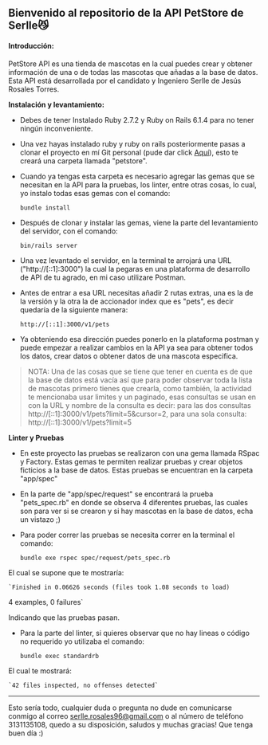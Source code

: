 ## Bienvenido al repositorio de la API PetStore de Serlle😼
#### Introducción:
PetStore API es una tienda de mascotas en la cual puedes crear y obtener información de una o de todas las mascotas que añadas a la base de datos.
Esta API está desarrollada por el candidato y Ingeniero Serlle de Jesús Rosales Torres.


**Instalación y levantamiento:**


* Debes de tener Instalado Ruby 2.7.2 y Ruby on Rails 6.1.4 para no tener ningún inconveniente.
* Una vez hayas instalado ruby y ruby on rails posteriormente pasas a clonar el proyecto en mí Git personal (pude dar click [Aquí](https://github.com/Serlle/peststore "Aquí")), esto te creará una carpeta llamada "petstore".


* Cuando ya tengas esta carpeta es necesario agregar las gemas que se necesitan en la API para la pruebas, los linter, entre otras cosas, lo cual, yo instalo todas esas gemas con el comando:


	`bundle install`


* Después de clonar y instalar las gemas, viene la parte del levantamiento del servidor, con el comando:


	`bin/rails server`


* Una vez levantado el servidor, en la terminal te arrojará una URL ("http://[::1]:3000") la cual la pegaras en una plataforma de desarrollo de API de tu agrado, en mi caso utilizare Postman.
* Antes de entrar a esa URL necesitas añadir 2 rutas extras, una es la de la versión y la otra la de accionador index que es "pets", es decir quedaría de la siguiente manera:


	`http://[::1]:3000/v1/pets`


* Ya obteniendo esa dirección puedes ponerlo en la plataforma postman y puede empezar a realizar cambios en la API ya sea para obtener todos los datos, crear datos o obtener datos de una mascota especifica.


> NOTA: Una de las cosas que se tiene que tener en cuenta es de que la base de datos está vacía así que para poder observar toda la lista de mascotas primero tienes que crearla, como también, la actividad te mencionaba usar limites y un paginado, esas consultas se usan en con la URL y nombre de la consulta es decir: para las dos consultas http://[::1]:3000/v1/pets?limit=5&cursor=2, para una sola consulta: http://[::1]:3000/v1/pets?limit=5


**Linter y Pruebas**


* En este proyecto las pruebas se realizaron con una gema llamada RSpac y Factory. Estas gemas te permiten realizar pruebas y crear objetos ficticios a la base de datos. Estas pruebas se encuentran en la carpeta "app/spec"


* En la parte de "app/spec/request" se encontrará la prueba "pets_spec.rb" en donde se observa 4 diferentes pruebas, las cuales son para ver si se crearon y si hay mascotas en la base de datos, echa un vistazo ;)

* Para poder correr las pruebas se necesita correr en la terminal el comando:

	`bundle exe rspec spec/request/pets_spec.rb`

El cual se supone que te mostraría:

	`Finished in 0.06626 seconds (files took 1.08 seconds to load)
4 examples, 0 failures`

Indicando que las pruebas pasan.

* Para la parte del linter, si quieres observar que no hay lineas o código no requerido yo utilizaba el comando:

	`bundle exec standardrb`

El cual te mostrará:

	`42 files inspected, no offenses detected`


------------


Esto sería todo, cualquier duda o pregunta no dude en comunicarse conmigo al correo serlle.rosales96@gmail.com o al número de teléfono 3131135108, quedo a su disposición, saludos y muchas gracias! Que tenga buen día :)
